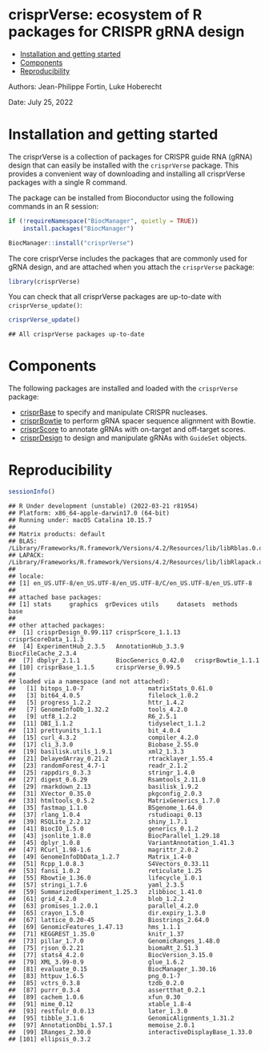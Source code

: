 crisprVerse: ecosystem of R packages for CRISPR gRNA design
================

-   [Installation and getting
    started](#installation-and-getting-started)
-   [Components](#components)
-   [Reproducibility](#reproducibility)

Authors: Jean-Philippe Fortin, Luke Hoberecht

Date: July 25, 2022

# Installation and getting started

The crisprVerse is a collection of packages for CRISPR guide RNA (gRNA)
design that can easily be installed with the `crisprVerse` package. This
provides a convenient way of downloading and installing all crisprVerse
packages with a single R command.

The package can be installed from Bioconductor using the following
commands in an R session:

``` r
if (!requireNamespace("BiocManager", quietly = TRUE))
    install.packages("BiocManager")

BiocManager::install("crisprVerse")
```

The core crisprVerse includes the packages that are commonly used for
gRNA design, and are attached when you attach the `crisprVerse` package:

``` r
library(crisprVerse)
```

You can check that all crisprVerse packages are up-to-date with
`crisprVerse_update()`:

``` r
crisprVerse_update()
```

    ## All crisprVerse packages up-to-date

# Components

The following packages are installed and loaded with the `crisprVerse`
package:

-   [crisprBase](https://github.com/crisprVerse/crisprBase) to specify
    and manipulate CRISPR nucleases.
-   [crisprBowtie](https://github.com/crisprVerse/crisprBowtie) to
    perform gRNA spacer sequence alignment with Bowtie.
-   [crisprScore](https://github.com/crisprVerse/crisprScore) to
    annotate gRNAs with on-target and off-target scores.
-   [crisprDesign](https://github.com/crisprVerse/crisprDesign) to
    design and manipulate gRNAs with `GuideSet` objects.

# Reproducibility

``` r
sessionInfo()
```

    ## R Under development (unstable) (2022-03-21 r81954)
    ## Platform: x86_64-apple-darwin17.0 (64-bit)
    ## Running under: macOS Catalina 10.15.7
    ## 
    ## Matrix products: default
    ## BLAS:   /Library/Frameworks/R.framework/Versions/4.2/Resources/lib/libRblas.0.dylib
    ## LAPACK: /Library/Frameworks/R.framework/Versions/4.2/Resources/lib/libRlapack.dylib
    ## 
    ## locale:
    ## [1] en_US.UTF-8/en_US.UTF-8/en_US.UTF-8/C/en_US.UTF-8/en_US.UTF-8
    ## 
    ## attached base packages:
    ## [1] stats     graphics  grDevices utils     datasets  methods   base     
    ## 
    ## other attached packages:
    ##  [1] crisprDesign_0.99.117 crisprScore_1.1.13    crisprScoreData_1.1.3
    ##  [4] ExperimentHub_2.3.5   AnnotationHub_3.3.9   BiocFileCache_2.3.4  
    ##  [7] dbplyr_2.1.1          BiocGenerics_0.42.0   crisprBowtie_1.1.1   
    ## [10] crisprBase_1.1.5      crisprVerse_0.99.5   
    ## 
    ## loaded via a namespace (and not attached):
    ##   [1] bitops_1.0-7                  matrixStats_0.61.0           
    ##   [3] bit64_4.0.5                   filelock_1.0.2               
    ##   [5] progress_1.2.2                httr_1.4.2                   
    ##   [7] GenomeInfoDb_1.32.2           tools_4.2.0                  
    ##   [9] utf8_1.2.2                    R6_2.5.1                     
    ##  [11] DBI_1.1.2                     tidyselect_1.1.2             
    ##  [13] prettyunits_1.1.1             bit_4.0.4                    
    ##  [15] curl_4.3.2                    compiler_4.2.0               
    ##  [17] cli_3.3.0                     Biobase_2.55.0               
    ##  [19] basilisk.utils_1.9.1          xml2_1.3.3                   
    ##  [21] DelayedArray_0.21.2           rtracklayer_1.55.4           
    ##  [23] randomForest_4.7-1            readr_2.1.2                  
    ##  [25] rappdirs_0.3.3                stringr_1.4.0                
    ##  [27] digest_0.6.29                 Rsamtools_2.11.0             
    ##  [29] rmarkdown_2.13                basilisk_1.9.2               
    ##  [31] XVector_0.35.0                pkgconfig_2.0.3              
    ##  [33] htmltools_0.5.2               MatrixGenerics_1.7.0         
    ##  [35] fastmap_1.1.0                 BSgenome_1.64.0              
    ##  [37] rlang_1.0.4                   rstudioapi_0.13              
    ##  [39] RSQLite_2.2.12                shiny_1.7.1                  
    ##  [41] BiocIO_1.5.0                  generics_0.1.2               
    ##  [43] jsonlite_1.8.0                BiocParallel_1.29.18         
    ##  [45] dplyr_1.0.8                   VariantAnnotation_1.41.3     
    ##  [47] RCurl_1.98-1.6                magrittr_2.0.2               
    ##  [49] GenomeInfoDbData_1.2.7        Matrix_1.4-0                 
    ##  [51] Rcpp_1.0.8.3                  S4Vectors_0.33.11            
    ##  [53] fansi_1.0.2                   reticulate_1.25              
    ##  [55] Rbowtie_1.36.0                lifecycle_1.0.1              
    ##  [57] stringi_1.7.6                 yaml_2.3.5                   
    ##  [59] SummarizedExperiment_1.25.3   zlibbioc_1.41.0              
    ##  [61] grid_4.2.0                    blob_1.2.2                   
    ##  [63] promises_1.2.0.1              parallel_4.2.0               
    ##  [65] crayon_1.5.0                  dir.expiry_1.3.0             
    ##  [67] lattice_0.20-45               Biostrings_2.64.0            
    ##  [69] GenomicFeatures_1.47.13       hms_1.1.1                    
    ##  [71] KEGGREST_1.35.0               knitr_1.37                   
    ##  [73] pillar_1.7.0                  GenomicRanges_1.48.0         
    ##  [75] rjson_0.2.21                  biomaRt_2.51.3               
    ##  [77] stats4_4.2.0                  BiocVersion_3.15.0           
    ##  [79] XML_3.99-0.9                  glue_1.6.2                   
    ##  [81] evaluate_0.15                 BiocManager_1.30.16          
    ##  [83] httpuv_1.6.5                  png_0.1-7                    
    ##  [85] vctrs_0.3.8                   tzdb_0.2.0                   
    ##  [87] purrr_0.3.4                   assertthat_0.2.1             
    ##  [89] cachem_1.0.6                  xfun_0.30                    
    ##  [91] mime_0.12                     xtable_1.8-4                 
    ##  [93] restfulr_0.0.13               later_1.3.0                  
    ##  [95] tibble_3.1.6                  GenomicAlignments_1.31.2     
    ##  [97] AnnotationDbi_1.57.1          memoise_2.0.1                
    ##  [99] IRanges_2.30.0                interactiveDisplayBase_1.33.0
    ## [101] ellipsis_0.3.2
